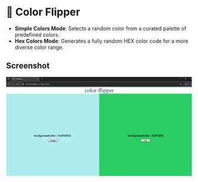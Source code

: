 # 🎨 Color Flipper
- **Simple Colors Mode**: Selects a random color from a curated palette of predefined colors.
- **Hex Colors Mode**: Generates a fully random HEX color code for a more diverse color range.


## Screenshot
![screenshot](./assets/Screenshot.png)
